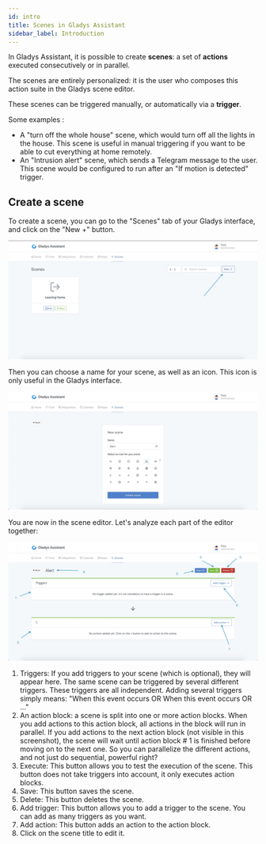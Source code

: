 ```yaml
---
id: intro
title: Scenes in Gladys Assistant
sidebar_label: Introduction
---
```


In Gladys Assistant, it is possible to create **scenes**: a set of **actions** executed consecutively or in parallel.

The scenes are entirely personalized: it is the user who composes this action suite in the Gladys scene editor.

These scenes can be triggered manually, or automatically via a **trigger**.

Some examples :

- A "turn off the whole house" scene, which would turn off all the lights in the house. This scene is useful in manual triggering if you want to be able to cut everything at home remotely.
- An "Intrusion alert" scene, which sends a Telegram message to the user. This scene would be configured to run after an "If motion is detected" trigger.

## Create a scene

To create a scene, you can go to the "Scenes" tab of your Gladys interface, and click on the "New +" button.

![Create a scene](../../static/img/docs/en/scenes/intro/scenes-intro-1.jpg)

Then you can choose a name for your scene, as well as an icon. This icon is only useful in the Gladys interface.

![Create a scene](../../static/img/docs/en/scenes/intro/scenes-intro-2.jpg)

You are now in the scene editor. Let's analyze each part of the editor together:

![Create a scene](../../static/img/docs/en/scenes/intro/scenes-intro-3.jpg)

1. Triggers: If you add triggers to your scene (which is optional), they will appear here. The same scene can be triggered by several different triggers. These triggers are all independent. Adding several triggers simply means: "When this event occurs OR When this event occurs OR ..."
2. An action block: a scene is split into one or more action blocks. When you add actions to this action block, all actions in the block will run in parallel. If you add actions to the next action block (not visible in this screenshot), the scene will wait until action block # 1 is finished before moving on to the next one. So you can parallelize the different actions, and not just do sequential, powerful right?
3. Execute: This button allows you to test the execution of the scene. This button does not take triggers into account, it only executes action blocks.
4. Save: This button saves the scene.
5. Delete: This button deletes the scene.
6. Add trigger: This button allows you to add a trigger to the scene. You can add as many triggers as you want.
7. Add action: This button adds an action to the action block.
8. Click on the scene title to edit it.
